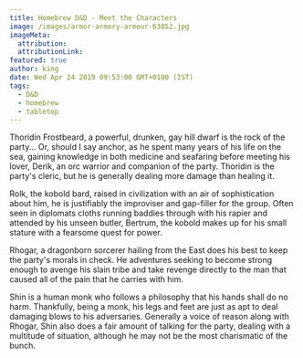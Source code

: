 ```yaml
---
title: Homebrew D&D - Meet the Characters
image: /images/armor-armory-armour-63852.jpg
imageMeta:
  attribution:
  attributionLink:
featured: true
author: king
date: Wed Apr 24 2019 09:53:00 GMT+0100 (IST)
tags:
  - D&D
  - homebrew
  - tabletop
---
```


Thoridin Frostbeard, a powerful, drunken, gay hill dwarf is the rock of the party... Or, should I say anchor, as he spent many years of his life on the sea, gaining knowledge in both medicine and seafaring before meeting his lover, Derik, an orc warrior and companion of the party. Thoridin is the party's cleric, but he is generally dealing more damage than healing it.

Rolk, the kobold bard, raised in civilization with an air of sophistication about him, he is justifiably the improviser and gap-filler for the group. Often seen in diplomats cloths running baddies through with his rapier and attended by his unseen butler, Bertrum, the kobold makes up for his small stature with a fearsome quest for power.

Rhogar, a dragonborn sorcerer hailing from the East does his best to keep the party's morals in check. He adventures seeking to become strong enough to avenge his slain tribe and take revenge directly to the man that caused all of the pain that he carries with him.

Shin is a human monk who follows a philosophy that his hands shall do no harm. Thankfully, being a monk, his legs and feet are just as apt to deal damaging blows to his adversaries. Generally a voice of reason along with Rhogar, Shin also does a fair amount of talking for the party, dealing with a multitude of situation, although he may not be the most charismatic of the bunch.
